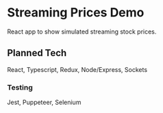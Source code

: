 # Streaming Prices Demo

React app to show simulated streaming stock prices.

## Planned Tech

React, Typescript, Redux, Node/Express, Sockets

### Testing

Jest, Puppeteer, Selenium
